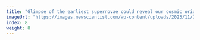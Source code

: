 ```yaml
---
title: "Glimpse of the earliest supernovae could reveal our cosmic origins"
imageUrl: "https://images.newscientist.com/wp-content/uploads/2023/11/28092054/SEI_181447073.jpg?width=600"
index: 8
weight: 8
---
```

